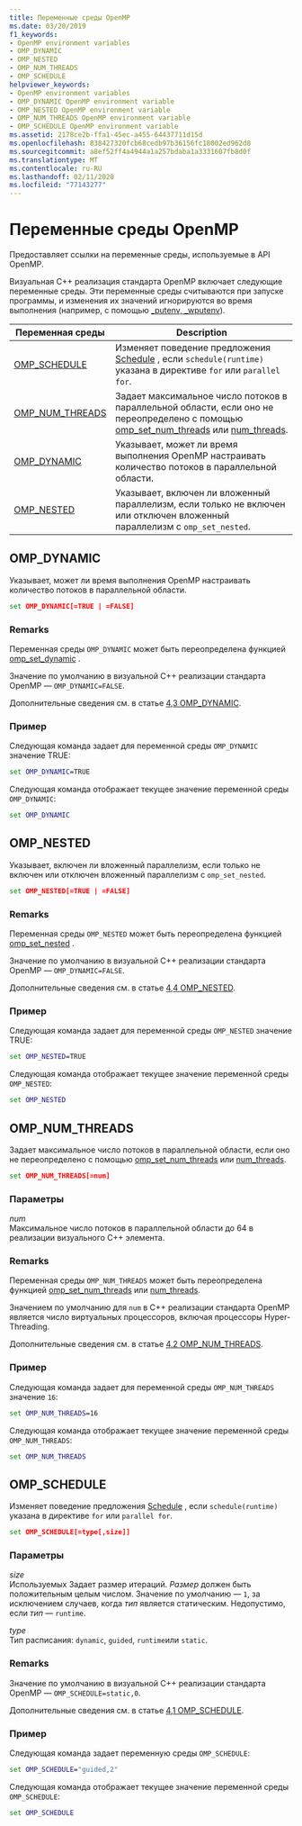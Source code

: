 ```yaml
---
title: Переменные среды OpenMP
ms.date: 03/20/2019
f1_keywords:
- OpenMP environment variables
- OMP_DYNAMIC
- OMP_NESTED
- OMP_NUM_THREADS
- OMP_SCHEDULE
helpviewer_keywords:
- OpenMP environment variables
- OMP_DYNAMIC OpenMP environment variable
- OMP_NESTED OpenMP environment variable
- OMP_NUM_THREADS OpenMP environment variable
- OMP_SCHEDULE OpenMP environment variable
ms.assetid: 2178ce2b-ffa1-45ec-a455-64437711d15d
ms.openlocfilehash: 838427320fcb68cedb97b36156fc18002ed962d8
ms.sourcegitcommit: a8ef52ff4a4944a1a257bdaba1a3331607fb8d0f
ms.translationtype: MT
ms.contentlocale: ru-RU
ms.lasthandoff: 02/11/2020
ms.locfileid: "77143277"
---
```

# <a name="openmp-environment-variables"></a>Переменные среды OpenMP

Предоставляет ссылки на переменные среды, используемые в API OpenMP.

Визуальная C++ реализация стандарта OpenMP включает следующие переменные среды. Эти переменные среды считываются при запуске программы, и изменения их значений игнорируются во время выполнения (например, с помощью [_putenv, _wputenv](../../../c-runtime-library/reference/putenv-wputenv.md)).

|Переменная среды|Description|
|--------------------|-----------|
|[OMP_SCHEDULE](#omp-schedule)|Изменяет поведение предложения [Schedule](openmp-clauses.md#schedule) , если `schedule(runtime)` указана в директиве `for` или `parallel for`.|
|[OMP_NUM_THREADS](#omp-num-threads)|Задает максимальное число потоков в параллельной области, если оно не переопределено с помощью [omp_set_num_threads](openmp-functions.md#omp-set-num-threads) или [num_threads](openmp-clauses.md#num-threads).|
|[OMP_DYNAMIC](#omp-dynamic)|Указывает, может ли время выполнения OpenMP настраивать количество потоков в параллельной области.|
|[OMP_NESTED](#omp-nested)|Указывает, включен ли вложенный параллелизм, если только не включен или отключен вложенный параллелизм с `omp_set_nested`.|

## <a name="omp-dynamic"></a>OMP_DYNAMIC

Указывает, может ли время выполнения OpenMP настраивать количество потоков в параллельной области.

```cmd
set OMP_DYNAMIC[=TRUE | =FALSE]
```

### <a name="remarks"></a>Remarks

Переменная среды `OMP_DYNAMIC` может быть переопределена функцией [omp_set_dynamic](openmp-functions.md#omp-set-dynamic) .

Значение по умолчанию в визуальной C++ реализации стандарта OpenMP — `OMP_DYNAMIC=FALSE`.

Дополнительные сведения см. в статье [4,3 OMP_DYNAMIC](../../../parallel/openmp/4-3-omp-dynamic.md).

### <a name="example"></a>Пример

Следующая команда задает для переменной среды `OMP_DYNAMIC` значение TRUE:

```cmd
set OMP_DYNAMIC=TRUE
```

Следующая команда отображает текущее значение переменной среды `OMP_DYNAMIC`:

```cmd
set OMP_DYNAMIC
```

## <a name="omp-nested"></a>OMP_NESTED

Указывает, включен ли вложенный параллелизм, если только не включен или отключен вложенный параллелизм с `omp_set_nested`.

```cmd
set OMP_NESTED[=TRUE | =FALSE]
```

### <a name="remarks"></a>Remarks

Переменная среды `OMP_NESTED` может быть переопределена функцией [omp_set_nested](openmp-functions.md#omp-set-nested) .

Значение по умолчанию в визуальной C++ реализации стандарта OpenMP — `OMP_DYNAMIC=FALSE`.

Дополнительные сведения см. в статье [4,4 OMP_NESTED](../../../parallel/openmp/4-4-omp-nested.md).

### <a name="example"></a>Пример

Следующая команда задает для переменной среды `OMP_NESTED` значение TRUE:

```cmd
set OMP_NESTED=TRUE
```

Следующая команда отображает текущее значение переменной среды `OMP_NESTED`:

```cmd
set OMP_NESTED
```

## <a name="omp-num-threads"></a>OMP_NUM_THREADS

Задает максимальное число потоков в параллельной области, если оно не переопределено с помощью [omp_set_num_threads](openmp-functions.md#omp-set-num-threads) или [num_threads](openmp-clauses.md#num-threads).

```cmd
set OMP_NUM_THREADS[=num]
```

### <a name="parameters"></a>Параметры

*num*<br/>
Максимальное число потоков в параллельной области до 64 в реализации визуального C++ элемента.

### <a name="remarks"></a>Remarks

Переменная среды `OMP_NUM_THREADS` может быть переопределена функцией [omp_set_num_threads](openmp-functions.md#omp-set-num-threads) или [num_threads](openmp-clauses.md#num-threads).

Значением по умолчанию для `num` в C++ реализации стандарта OpenMP является число виртуальных процессоров, включая процессоры Hyper-Threading.

Дополнительные сведения см. в статье [4,2 OMP_NUM_THREADS](../../../parallel/openmp/4-2-omp-num-threads.md).

### <a name="example"></a>Пример

Следующая команда задает для переменной среды `OMP_NUM_THREADS` значение `16`:

```cmd
set OMP_NUM_THREADS=16
```

Следующая команда отображает текущее значение переменной среды `OMP_NUM_THREADS`:

```cmd
set OMP_NUM_THREADS
```

## <a name="omp-schedule"></a>OMP_SCHEDULE

Изменяет поведение предложения [Schedule](openmp-clauses.md#schedule) , если `schedule(runtime)` указана в директиве `for` или `parallel for`.

```cmd
set OMP_SCHEDULE[=type[,size]]
```

### <a name="parameters"></a>Параметры

*size*<br/>
Используемых Задает размер итераций. *Размер* должен быть положительным целым числом. Значение по умолчанию — `1`, за исключением случаев, когда *тип* является статическим. Недопустимо, если *тип* — `runtime`.

*type*<br/>
Тип расписания: `dynamic`, `guided`, `runtime`или `static`.

### <a name="remarks"></a>Remarks

Значение по умолчанию в визуальной C++ реализации стандарта OpenMP — `OMP_SCHEDULE=static,0`.

Дополнительные сведения см. в статье [4,1 OMP_SCHEDULE](../../../parallel/openmp/4-1-omp-schedule.md).

### <a name="example"></a>Пример

Следующая команда задает переменную среды `OMP_SCHEDULE`:

```cmd
set OMP_SCHEDULE="guided,2"
```

Следующая команда отображает текущее значение переменной среды `OMP_SCHEDULE`:

```cmd
set OMP_SCHEDULE
```
